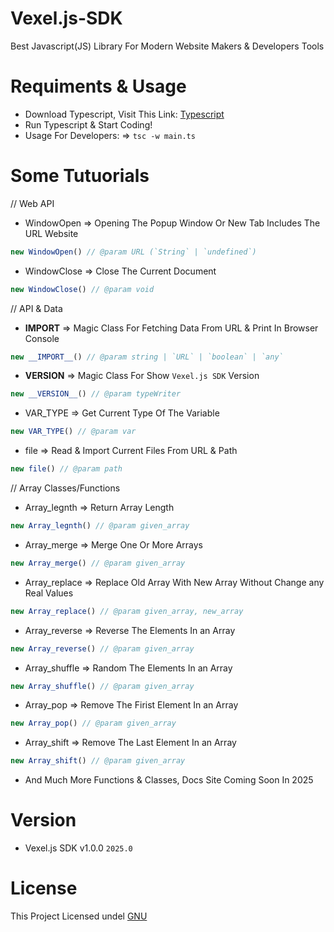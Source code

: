 # Vexel.js-SDK
Best Javascript(JS) Library For Modern Website Makers &amp; Developers Tools

# Requiments & Usage
- Download Typescript, Visit This Link: [Typescript](https://www.typescriptlang.org/)
- Run Typescript & Start Coding!
- Usage For Developers: => ```tsc -w main.ts```

# Some Tutuorials
// Web API
- WindowOpen => Opening The Popup Window Or New Tab Includes The URL Website
```Javascript
new WindowOpen() // @param URL (`String` | `undefined`)
```
- WindowClose => Close The Current Document
```Javascript
new WindowClose() // @param void
```
// API & Data
- __IMPORT__ => Magic Class For Fetching Data From URL & Print In Browser Console
```Javascript
new __IMPORT__() // @param string | `URL` | `boolean` | `any`
```
- __VERSION__ => Magic Class For Show `Vexel.js SDK` Version
```Javascript
new __VERSION__() // @param typeWriter
```
- VAR_TYPE => Get Current Type Of The Variable
```Javascript
new VAR_TYPE() // @param var
```
- file => Read & Import Current Files From URL & Path
```Javascript
new file() // @param path
```
// Array Classes/Functions
- Array_legnth => Return Array Length
```Javascript
new Array_legnth() // @param given_array
```
- Array_merge => Merge One Or More Arrays
```Javascript
new Array_merge() // @param given_array
```
- Array_replace => Replace Old Array With New Array Without Change any Real Values
```Javascript
new Array_replace() // @param given_array, new_array
```
- Array_reverse => Reverse The Elements In an Array
```Javascript
new Array_reverse() // @param given_array
```
- Array_shuffle => Random The Elements In an Array
```Javascript
new Array_shuffle() // @param given_array
```
- Array_pop => Remove The Firist Element In an Array
```Javascript
new Array_pop() // @param given_array
```
- Array_shift => Remove The Last Element In an Array
```Javascript
new Array_shift() // @param given_array
```
- And Much More Functions & Classes, Docs Site Coming Soon In 2025

# Version
- Vexel.js SDK v1.0.0 `2025.0`

# License
This Project Licensed undel [GNU](https://github.com/Vexel-Inc/Vexel.js-SDK/blob/main/LICENSE)
